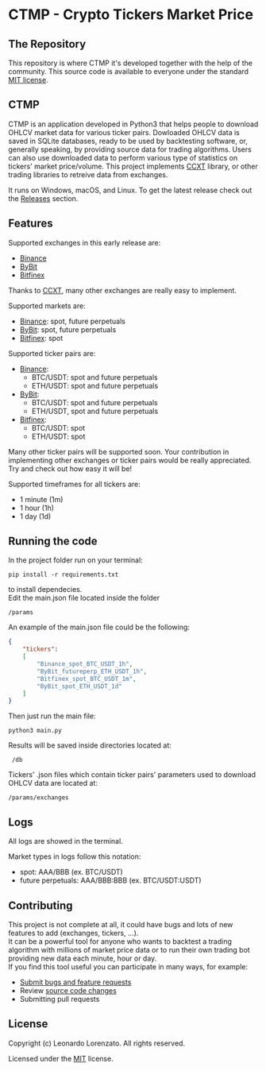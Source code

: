 # CTMP - Crypto Tickers Market Price


## The Repository

This repository is where CTMP it's developed together with the help of the community. This source code is available to everyone under the standard [MIT license](https://github.com/leolorenzato/CTMP/blob/master/LICENSE.txt).

## CTMP

CTMP is an application developed in Python3 that helps people to download OHLCV market data for various ticker pairs. Dowloaded OHLCV data is saved in SQLite databases, ready to be used by backtesting software, or, generally speaking, by providing source data for trading algorithms.
Users can also use downloaded data to perform various type of statistics on tickers' market price/volume. This project implements [CCXT](https://github.com/ccxt/ccxt) library, or other trading libraries to retreive data from exchanges.

It runs on Windows, macOS, and Linux. To get the latest release check out the [Releases](https://github.com/leolorenzato/CTMP/releases) section.

## Features

Supported exchanges in this early release are:

* [Binance](https://www.binance.com)
* [ByBit](https://www.bybit.com)
* [Bitfinex](https://www.bitfinex.com)

Thanks to [CCXT](https://github.com/ccxt/ccxt), many other exchanges are really easy to implement.

Supported markets are:
* [Binance](https://www.binance.com): spot, future perpetuals
* [ByBit](https://www.bybit.com): spot, future perpetuals
* [Bitfinex](https://www.bitfinex.com): spot

Supported ticker pairs are:
- [Binance](https://www.binance.com):
    * BTC/USDT: spot and future perpetuals
    * ETH/USDT: spot and future perpetuals
- [ByBit](https://www.bybit.com):
    * BTC/USDT: spot and future perpetuals
    * ETH/USDT, spot and future perpetuals
- [Bitfinex](https://www.bitfinex.com):
    * BTC/USDT: spot
    * ETH/USDT: spot

Many other ticker pairs will be supported soon. 
Your contribution in implementing other exchanges or ticker pairs would be really appreciated. Try and check out how easy it will be!

Supported timeframes for all tickers are:

* 1 minute (1m)
* 1 hour (1h)
* 1 day (1d)

## Running the code

In the project folder run on your terminal:
```shell
pip install -r requirements.txt
```
to install dependecies.\
Edit the main.json file located inside the folder 
 ```
 /params
 ```
An example of the main.json file could be the following:
```json
{
    "tickers": 
    [
        "Binance_spot_BTC_USDT_1h",
        "ByBit_futureperp_ETH_USDT_1h",
        "Bitfinex_spot_BTC_USDT_1m",
        "ByBit_spot_ETH_USDT_1d"
    ]
}
```
Then just run the main file:
```shell
python3 main.py
```
Results will be saved inside directories located at:
```
 /db
 ```
 Tickers' .json files which contain ticker pairs' parameters used to download OHLCV data are located at:
 ```
 /params/exchanges
 ```

 ## Logs

All logs are showed in the terminal.

Market types in logs follow this notation:
* spot: AAA/BBB (ex. BTC/USDT)
* future perpetuals: AAA/BBB:BBB (ex. BTC/USDT:USDT)

## Contributing

This project is not complete at all, it could have bugs and lots of new features to add (exchanges, tickers, ...).\
It can be a powerful tool for anyone who wants to backtest a trading algorithm with millions of market price data or to run their own trading bot providing new data each minute, hour or day.\
If you find this tool useful you can participate in many ways, for example:

* [Submit bugs and feature requests](https://github.com/leolorenzato/CTMP/issues)
* Review [source code changes](https://github.com/leolorenzato/CTMP/pulls)
* Submitting pull requests

## License

Copyright (c) Leonardo Lorenzato. All rights reserved.

Licensed under the [MIT](LICENSE.txt) license.